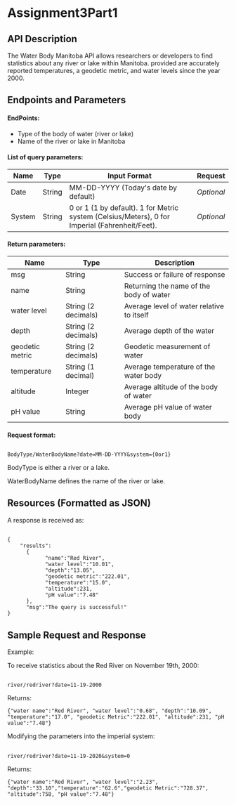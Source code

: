 # Assignment3Part1
## API Description  
The Water Body Manitoba API allows researchers or developers to find statistics about any river or lake within Manitoba.
provided are accurately reported temperatures, a geodetic metric, and water levels since the year 2000.

## Endpoints and Parameters

#### EndPoints:
- Type of the body of water (river or lake)
- Name of the river or lake in Manitoba

#### List of query parameters:  

|Name|Type|Input Format |Request|
| ---- | ---- | ---- | ---- |
|Date |String |MM-DD-YYYY (Today's date by default)| *Optional*|
|System |String| 0 or 1 (1 by default). 1 for Metric system (Celsius/Meters), 0 for Imperial (Fahrenheit/Feet). |*Optional*|

#### Return parameters:

|Name|Type|Description|
| ---- | ---- | ---- |
|msg|String|Success or failure of response
|name|String|Returning the name of the body of water
|water level |String (2 decimals)|Average level of water relative to itself
|depth |String (2 decimals)|Average depth of the water
|geodetic metric|String (2 decimals)|Geodetic measurement of water
|temperature |String (1 decimal)|Average temperature of the water body
|altitude |Integer|Average altitude of the body of water
|pH value |String|Average pH value of water body

#### Request format:
##
    BodyType/WaterBodyName?date=MM-DD-YYYY&system={0or1}
    
BodyType is either a river or a lake.

WaterBodyName defines the name of the river or lake.

## Resources (Formatted as JSON)  

A response is received as:
##
```
{
    "results":
      {
            "name":"Red River",
            "water level":"10.01",
            "depth":"13.05",
            "geodetic metric":"222.01",
            "temperature":"15.0",
            "altitude":231,
            "pH value":"7.48"
      },
      "msg":"The query is successful!"
}
```

## Sample Request and Response 

Example:

To receive statistics about the Red River on November 19th, 2000:
##
    river/redriver?date=11-19-2000
    
Returns:
    
    {"water name":"Red River", "water level":"0.68", "depth":"10.09", "temperature":"17.0", "geodetic Metric":"222.01", "altitude":231, "pH value":"7.48"}
    
Modifying the parameters into the imperial system:
##
    river/redriver?date=11-19-2020&system=0
    
Returns:

    {"water name":"Red River", "water level":"2.23", "depth":"33.10","temperature":"62.6","geodetic Metric":"728.37", "altitude":758, "pH value":"7.48"}
